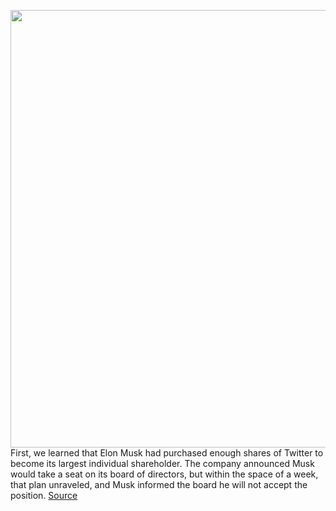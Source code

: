 <img src='https://cdn.vox-cdn.com/thumbor/lb9gI1P2WYwQKJAFdXFcVtV_KRY=/0x0:2040x1360/1200x800/filters:focal(857x517:1183x843)/cdn.vox-cdn.com/uploads/chorus_image/image/70735425/acastro_180130_1777_0008.0.jpg' width='700px' /><br/>
First, we learned that Elon Musk had purchased enough shares of Twitter to become its largest individual shareholder. The company announced Musk would take a seat on its board of directors, but within the space of a week, that plan unraveled, and Musk informed the board he will not accept the position.
<a href='https://www.theverge.com/2022/4/11/23019836/elon-musk-twitter-board-of-directors-news-updates'> Source <a/>
